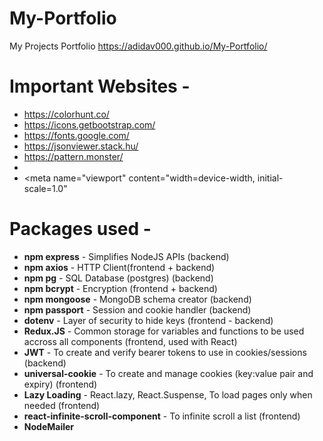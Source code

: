 # My-Portfolio
My Projects Portfolio
https://adidav000.github.io/My-Portfolio/

# Important Websites - 
- https://colorhunt.co/
- https://icons.getbootstrap.com/
- https://fonts.google.com/
- https://jsonviewer.stack.hu/
- https://pattern.monster/
- <script src="https://ajax.googleapis.com/ajax/libs/jquery/3.7.1/jquery.min.js"></script>
- <meta name="viewport"  content="width=device-width, initial-scale=1.0"

# Packages used -
- **npm express** - Simplifies NodeJS APIs (backend)
- **npm axios** -  HTTP Client(frontend + backend)
- **npm pg** - SQL Database (postgres) (backend)
- **npm bcrypt** - Encryption (frontend + backend)
- **npm mongoose** - MongoDB schema creator (backend)
- **npm passport** - Session and cookie handler (backend)
- **dotenv** - Layer of security to hide keys (frontend - backend)
- **Redux.JS** - Common storage for variables and functions to be used accross all components (frontend, used with React)
- **JWT** - To create and verify bearer tokens to use in cookies/sessions (backend)
- **universal-cookie** - To create and manage cookies (key:value pair and expiry) (frontend)
- **Lazy Loading** - React.lazy, React.Suspense, To load pages only when needed (frontend)
- **react-infinite-scroll-component** - To infinite scroll a list (frontend)
- **NodeMailer**
